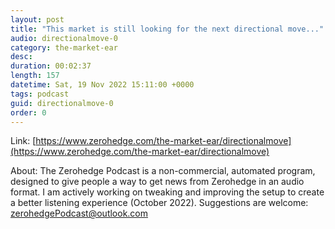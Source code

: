 ```yaml
---
layout: post
title: "This market is still looking for the next directional move..."
audio: directionalmove-0
category: the-market-ear
desc: 
duration: 00:02:37
length: 157
datetime: Sat, 19 Nov 2022 15:11:00 +0000
tags: podcast
guid: directionalmove-0
order: 0
---
```



Link: [https://www.zerohedge.com/the-market-ear/directionalmove](https://www.zerohedge.com/the-market-ear/directionalmove)

About: The Zerohedge Podcast is a non-commercial, automated program, designed to give people a way to get news from Zerohedge in an audio format.  I am actively working on tweaking and improving the setup to create a better listening experience (October 2022).  Suggestions are welcome: [zerohedgePodcast@outlook.com](mailto:zerohedgePodcast@outlook.com)